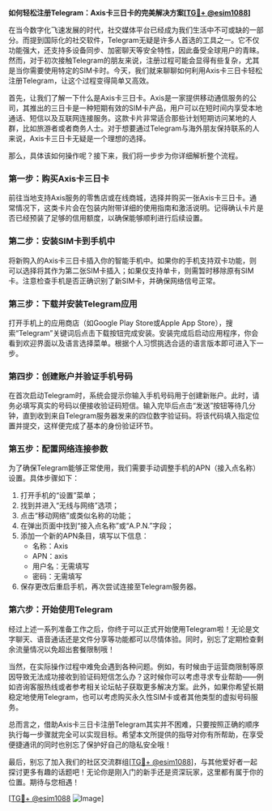 **如何轻松注册Telegram：Axis卡三日卡的完美解决方案[[TG💪+ @esim1088](https://t.me/s/esim1088)]**

在当今数字化飞速发展的时代，社交媒体平台已经成为我们生活中不可或缺的一部分。而提到国际化的社交软件，Telegram无疑是许多人首选的工具之一。它不仅功能强大，还支持多设备同步、加密聊天等安全特性，因此备受全球用户的青睐。然而，对于初次接触Telegram的朋友来说，注册过程可能会显得有些复杂，尤其是当你需要使用特定的SIM卡时。今天，我们就来聊聊如何利用Axis卡三日卡轻松注册Telegram，让这个过程变得简单又高效。

首先，让我们了解一下什么是Axis卡三日卡。Axis是一家提供移动通信服务的公司，其推出的三日卡是一种短期有效的SIM卡产品，用户可以在短时间内享受本地通话、短信以及互联网连接服务。这款卡片非常适合那些计划短期访问某地的人群，比如旅游者或者商务人士。对于想要通过Telegram与海外朋友保持联系的人来说，Axis卡三日卡无疑是一个理想的选择。

那么，具体该如何操作呢？接下来，我们将一步步为你详细解析整个流程。

### 第一步：购买Axis卡三日卡

前往当地支持Axis服务的零售店或在线商城，选择并购买一张Axis卡三日卡。通常情况下，这类卡片会在包装内附带详细的使用指南和激活说明。记得确认卡片是否已经预装了足够的信用额度，以确保能够顺利进行后续设置。

### 第二步：安装SIM卡到手机中

将新购入的Axis卡三日卡插入你的智能手机中。如果你的手机支持双卡功能，则可以选择将其作为第二张SIM卡插入；如果仅支持单卡，则需暂时移除原有SIM卡。注意检查手机是否正确识别了新SIM卡，并确保网络信号正常。

### 第三步：下载并安装Telegram应用

打开手机上的应用商店（如Google Play Store或Apple App Store），搜索“Telegram”关键词后点击下载按钮完成安装。安装完成后启动应用程序，你会看到欢迎界面以及语言选择菜单。根据个人习惯挑选合适的语言版本即可进入下一步。

### 第四步：创建账户并验证手机号码

在首次启动Telegram时，系统会提示你输入手机号码用于创建新账户。此时，请务必填写真实的号码以便接收验证码短信。输入完毕后点击“发送”按钮等待几分钟，直到收到来自Telegram服务器发来的四位数字验证码。将该代码填入指定位置并提交，这样便完成了基本的身份验证环节。

### 第五步：配置网络连接参数

为了确保Telegram能够正常使用，我们需要手动调整手机的APN（接入点名称）设置。具体步骤如下：
1. 打开手机的“设置”菜单；
2. 找到并进入“无线与网络”选项；
3. 点击“移动网络”或类似名称的功能；
4. 在弹出页面中找到“接入点名称”或“A.P.N.”字段；
5. 添加一个新的APN条目，填写以下信息：
   - 名称：Axis
   - APN：axis
   - 用户名：无需填写
   - 密码：无需填写
6. 保存更改后重启手机，再次尝试连接至Telegram服务器。

### 第六步：开始使用Telegram

经过上述一系列准备工作之后，你终于可以正式开始使用Telegram啦！无论是文字聊天、语音通话还是文件分享等功能都可以尽情体验。同时，别忘了定期检查剩余流量情况以免超出套餐限制哦！

当然，在实际操作过程中难免会遇到各种问题。例如，有时候由于运营商限制等原因导致无法成功接收到验证码短信怎么办？这时候你可以考虑寻求专业帮助——例如咨询客服热线或者参考相关论坛帖子获取更多解决方案。此外，如果你希望长期稳定地使用Telegram，也可以考虑购买永久性SIM卡或者其他类型的虚拟号码服务。

总而言之，借助Axis卡三日卡注册Telegram其实并不困难，只要按照正确的顺序执行每一步骤就完全可以实现目标。希望本文所提供的指导对你有所帮助，在享受便捷通讯的同时也别忘了保护好自己的隐私安全哦！

最后，别忘了加入我们的社区交流群组[[TG💪+ @esim1088](https://t.me/s/esim1088)]，与其他爱好者一起探讨更多有趣的话题吧！无论你是刚入门的新手还是资深玩家，这里都有属于你的位置。期待与您相遇！

[[TG💪+ @esim1088](https://t.me/s/esim1088) ![Image](https://i.postimg.cc/4NQfJmqS/Snipaste-2025-05-13-00-14-12.png)]
